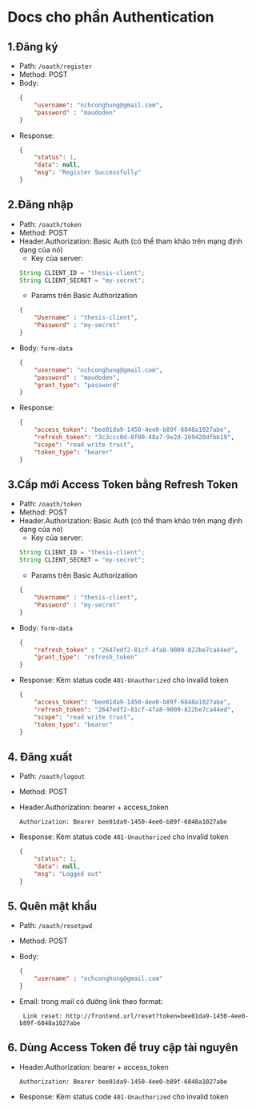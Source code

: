 # Docs cho phần Authentication
## 1.Đăng ký
* Path: ```/oauth/register```
* Method: POST
* Body:
  ``` json 
  {
  	  "username": "nchconghung@gmail.com",
  	  "password" : "maudoden"
  }
  ```
* Response: 
  ``` json
  {
      "status": 1,
      "data": null,
      "msg": "Register Successfully"
  }
  ```
## 2.Đăng nhập
* Path: ```/oauth/token```
* Method: POST
* Header.Authorization: Basic Auth (có thể tham khảo trên mạng định dạng của nó)
  * Key của server: 
  ``` java
  String CLIENT_ID = "thesis-client";
  String CLIENT_SECRET = "my-secret";
  ```
  * Params trên Basic Authorization
  ``` json
  {
      "Username" : "thesis-client",
      "Password" : "my-secret"
  }
  ```
* Body: ```form-data```
  ``` json
  {
      "username": "nchconghung@gmail.com",
      "password" : "maudoden",
      "grant_type": "password"
  }
  ```
* Response: 
  ``` json
  {
      "access_token": "bee01da9-1450-4ee0-b89f-6848a1027abe",
      "refresh_token": "3c3ccc0d-8f00-48a7-9e2d-269420dfbb19",
      "scope": "read write trust",
      "token_type": "bearer"
  }
  ```
 ## 3.Cấp mới Access Token bằng Refresh Token
* Path: ```/oauth/token```
* Method: POST
* Header.Authorization: Basic Auth (có thể tham khảo trên mạng định dạng của nó)
  * Key của server: 
  ``` java
  String CLIENT_ID = "thesis-client";
  String CLIENT_SECRET = "my-secret";
  ```
  * Params trên Basic Authorization
  ``` json
  {
      "Username" : "thesis-client",
      "Password" : "my-secret"
  }
  ```
* Body: ```form-data```
  ``` json
  {
      "refresh_token" : "2647edf2-81cf-4fa8-9009-822be7ca44ed",
      "grant_type": "refresh_token"
  }
  ``` 
* Response: Kèm status code ```401-Unauthorized``` cho invalid token
  ``` json
  {
      "access_token": "bee01da9-1450-4ee0-b89f-6848a1027abe",
      "refresh_token": "2647edf2-81cf-4fa8-9009-822be7ca44ed",
      "scope": "read write trust",
      "token_type": "bearer"
  }
  ```
## 4. Đăng xuất
* Path: ```/oauth/logout```
* Method: POST
* Header.Authorization: bearer + access_token

    ```Authorization: Bearer bee01da9-1450-4ee0-b89f-6848a1027abe```
* Response: Kèm status code ```401-Unauthorized``` cho invalid token
  ``` json
  {
      "status": 1,
      "data": null,
      "msg": "Logged out"
  }
  ```
## 5. Quên mật khẩu
* Path: ```/oauth/resetpwd```
* Method: POST
* Body: 
  ``` json
  {
      "username" : "nchconghung@gmail.com"
  }
  ```
* Email: trong mail có đường link theo format: 

  ``` Link reset: http://frontend.url/reset?token=bee01da9-1450-4ee0-b89f-6848a1027abe```
## 6. Dùng Access Token để truy cập tài nguyên
* Header.Authorization: bearer + access_token

    ```Authorization: Bearer bee01da9-1450-4ee0-b89f-6848a1027abe```
* Response: Kèm status code ```401-Unauthorized``` cho invalid token